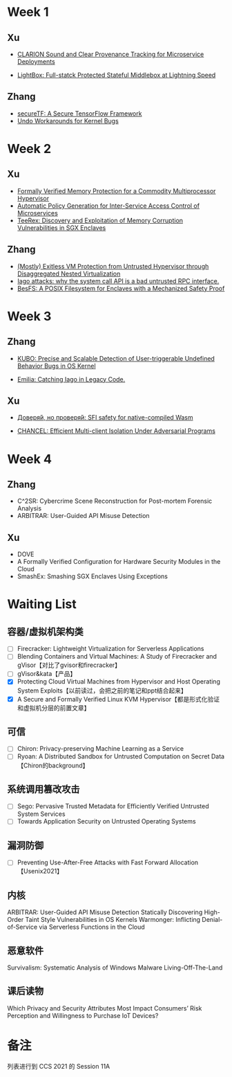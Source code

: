 # Week 1

## Xu

- [CLARION Sound and Clear Provenance Tracking for Microservice Deployments](https://github.com/duowen1/PaperReading/tree/main/CLARION)

- [LightBox: Full-statck Protected Stateful Middlebox at Lightning Speed](https://github.com/duowen1/PaperReading/tree/main/LightBox)

## Zhang

- [secureTF: A Secure TensorFlow Framework](https://github.com/duowen1/PaperReading/tree/main/secureTF)
- [Undo Workarounds for Kernel Bugs](https://github.com/duowen1/PaperReading/tree/main/Undo%20Workarounds%20for%20Kernel%20Bugs)

# Week 2

## Xu

- [Formally Verified Memory Protection for a Commodity Multiprocessor Hypervisor](https://github.com/duowen1/PaperReading/tree/main/SeKVM)
- [Automatic Policy Generation for Inter-Service Access Control of Microservices](https://github.com/duowen1/PaperReading/tree/main/AUTOARMOR)
- [TeeRex: Discovery and Exploitation of Memory Corruption Vulnerabilities in SGX Enclaves](https://github.com/duowen1/PaperReading/tree/main/TeeRex)

## Zhang

- [(Mostly) Exitless VM Protection from Untrusted Hypervisor through Disaggregated Nested Virtualization](https://github.com/duowen1/PaperReading/blob/main/(Mostly)%20Exitless%20VM%20Protection%20from%20Untrusted%20Hypervisor%20through%20Disaggregated%20Nested%20Virtualization/sec20-mi.pdf)
- [Iago attacks: why the system call API is a bad untrusted RPC interface.](https://github.com/duowen1/PaperReading/blob/main/Iago/iago.pdf)
- [BesFS: A POSIX Filesystem for Enclaves with a Mechanized Safety Proof](https://github.com/duowen1/PaperReading/blob/main/BesFS/sec20-shinde.pdf)

# Week 3

## Zhang

- [KUBO: Precise and Scalable Detection of User-triggerable Undefined Behavior Bugs in OS Kernel](https://github.com/duowen1/PaperReading/blob/main/KUBO/ndss2021_1B-5_24461_paper.pdf)

- [Emilia: Catching Iago in Legacy Code.](https://github.com/duowen1/PaperReading/blob/main/Emilia/ndss2021_7B-3_24328_paper.pdf)

## Xu

- [Доверя́й, но проверя́й: SFI safety for native-compiled Wasm](https://github.com/duowen1/PaperReading/tree/main/Wasm)

- [CHANCEL: Efficient Multi-client Isolation Under Adversarial Programs](https://github.com/duowen1/PaperReading/tree/main/CHANCEL)

# Week 4

## Zhang
- C^2SR: Cybercrime Scene Reconstruction for Post-mortem Forensic Analysis
- ARBITRAR: User-Guided API Misuse Detection

## Xu
- DOVE
- A Formally Verified Configuration for Hardware Security Modules in the Cloud
- SmashEx: Smashing SGX Enclaves Using Exceptions

# Waiting List

## 容器/虚拟机架构类

- [ ] Firecracker: Lightweight Virtualization for Serverless Applications
- [ ] Blending Containers and Virtual Machines: A Study of Firecracker and gVisor【对比了gvisor和firecracker】
- [ ] gVisor&kata【产品】
- [x] Protecting Cloud Virtual Machines from  Hypervisor and Host Operating System Exploits【以前读过，会把之前的笔记和ppt结合起来】
- [x] A Secure and Formally Verified Linux KVM Hypervisor【都是形式化验证和虚拟机分层的前置文章】

## 可信

- [ ] Chiron: Privacy-preserving Machine Learning as a Service
- [ ] Ryoan: A Distributed Sandbox for Untrusted Computation on Secret Data【Chiron的background】

## 系统调用篡改攻击

- [ ] Sego: Pervasive Trusted Metadata for Efficiently Verified Untrusted System Services
- [ ] Towards Application Security on Untrusted Operating Systems

## 漏洞防御

- [ ] Preventing Use-After-Free Attacks with Fast Forward Allocation【Usenix2021】

## 内核

ARBITRAR: User-Guided API Misuse Detection
Statically Discovering High-Order Taint Style Vulnerabilities in OS Kernels
Warmonger: Inflicting Denial-of-Service via Serverless Functions in the Cloud

## 恶意软件

Survivalism: Systematic Analysis of Windows Malware Living-Off-The-Land

## 课后读物

Which Privacy and Security Attributes Most Impact Consumers’ Risk Perception and Willingness to Purchase IoT Devices?

# 备注
列表进行到 CCS 2021 的 Session 11A